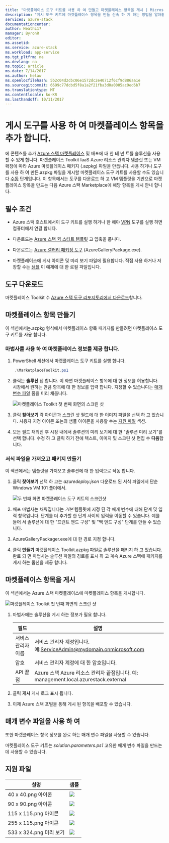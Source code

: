```yaml
---
title: "마켓플레이스 도구 키트를 사용 하 여 만들고 마켓플레이스 항목을 게시 | Microsoft Docs"
description: "게시 도구 키트에 마켓플레이스 항목을 만들 신속 하 게 하는 방법을 알아봅니다"
services: azure-stack
documentationcenter: 
author: HeathL17
manager: ByronR
editor: 
ms.assetid: 
ms.service: azure-stack
ms.workload: app-service
ms.tgt_pltfrm: na
ms.devlang: na
ms.topic: article
ms.date: 7/14/2017
ms.author: helaw
ms.openlocfilehash: 5b2c04d2cbc06e1572dc2e40712f6cf9d886aa1e
ms.sourcegitcommit: 6699c77dcbd5f8a1a2f21fba3d0a0005ac9ed6b7
ms.translationtype: MT
ms.contentlocale: ko-KR
ms.lasthandoff: 10/11/2017
---
```

#  <a name="add-marketplace-items-using-publishing-tool"></a>게시 도구를 사용 하 여 마켓플레이스 항목을 추가 합니다.
에 콘텐츠를 추가 [Azure 스택 마켓플레이스](azure-stack-marketplace.md) 및 배포에 대 한 테 넌 트를 솔루션을 사용할 수 있게 합니다.  마켓플레이스 Toolkit IaaS Azure 리소스 관리자 템플릿 또는 VM 확장에 따라 Azure 마켓플레이스 패키지 (.azpkg) 파일을 만듭니다.  사용 하거나 도구를 사용 하 여 만든.azpkg 파일을 게시할 마켓플레이스 도구 키트를 사용할 수도 있습니다 [수동](azure-stack-create-and-publish-marketplace-item.md) 단계입니다.  이 항목에서는 도구를 다운로드 하 고 VM 템플릿을 기반으로 마켓플레이스 항목을 만드는 다음 Azure 스택 Marketplace에 해당 항목을 게시 안내 합니다.     


## <a name="prerequisites"></a>필수 조건
 - Azure 스택 호스트에서이 도구 키트를 실행 하거나 한 해야 [VPN](azure-stack-connect-azure-stack.md#connect-to-azure-stack-with-vpn) 도구를 실행 하면 컴퓨터에서 연결 합니다.

 - 다운로드는 [Azure 스택 퀵 스타트 템플릿](https://github.com/Azure/AzureStack-QuickStart-Templates/archive/master.zip) 고 압축을 풉니다.

 - 다운로드는 [Azure 갤러리 패키징 도구](http://aka.ms/azurestackmarketplaceitem) (AzureGalleryPackage.exe). 

 - 마켓플레이스에 게시 아이콘 및 미리 보기 파일에 필요합니다.  직접 사용 하거나 저장할 수는 [샘플](azure-stack-marketplace-publisher.md#support-files) 이 예제에 대 한 로컬 파일입니다.

## <a name="download-the-tool"></a>도구 다운로드
마켓플레이스 Toolkit 수 [Azure 스택 도구 리포지토리에서 다운로드](azure-stack-powershell-download.md)합니다.


##  <a name="create-marketplace-items"></a>마켓플레이스 항목 만들기
이 섹션에서는.azpkg 형식에서 마켓플레이스 항목 패키지를 만들려면 마켓플레이스 도구 키트를 사용 합니다.  

### <a name="provide-marketplace-information-with-wizard"></a>마법사를 사용 하 여 마켓플레이스 정보를 제공 합니다.
1. PowerShell 세션에서 마켓플레이스 도구 키트를 실행 합니다.
```PowerShell
    .\MarketplaceToolkit.ps1
```

2. 클릭는 **솔루션** 탭 합니다.  이 화면 마켓플레이스 항목에 대 한 정보를 허용합니다. 시장에서 원하는 만큼 항목에 대 한 정보를 입력 합니다.  지정할 수 있습니다는 [매개 변수 파일](azure-stack-marketplace-publisher.md#use-a-parameters-file) 폼을 미리 채웁니다.  
    
    ![마켓플레이스 Toolkit 첫 번째 화면의 스크린 샷](./media/azure-stack-marketplace-publisher/image7.png)
3. 클릭 **찾아보기** 각 아이콘과 스크린 샷 필드에 대 한 이미지 파일을 선택 하 고 있습니다.  사용자 지정 아이콘 또는의 샘플 아이콘을 사용할 수는 [지원 파일](azure-stack-marketplace-publisher.md#support-files) 섹션.
4. 모든 필드 채워진 후 시장 내에서 솔루션의 미리 보기에 대 한 "솔루션 미리 보기"를 선택 합니다.  수정 하 고 클릭 하기 전에 텍스트, 이미지 및 스크린 샷 편집 수 **다음**합니다.  

### <a name="import-template-and-create-package"></a>서식 파일을 가져오고 패키지 만들기
이 섹션에서는 템플릿을 가져오고 솔루션에 대 한 입력으로 작동 합니다.

1.  클릭 **찾아보기** 선택 하 고는 *azuredeploy.json* 다운로드 된 서식 파일에서 단순 Windows VM 101 폴더에서.

    ![두 번째 화면 마켓플레이스 도구 키트의 스크린샷](./media/azure-stack-marketplace-publisher/image8.png)
2.  배포 마법사는 채워집니다는 *기본* 템플릿에 지정 된 각 매개 변수에 대해 단계 및 입력 항목입니다.  단계를 더 추가할 한 단계 사이의 입력을 이동할 수 있습니다.  예를 들어 서 솔루션에 대 한 "프런트 엔드 구성" 및 "백 엔드 구성" 단계를 만들 수 있습니다.
3.  AzureGalleryPackager.exe에 대 한 경로 지정 합니다.  
4.  클릭 **만들기** 마켓플레이스 Toolkit.azpkg 파일로 솔루션을 패키지 하 고 있습니다.  완료 되 면 마법사는 솔루션 파일의 경로를 표시 하 고 계속 Azure 스택에 패키지를 게시 하는 옵션을 제공 합니다.


## <a name="publish-marketplace-items"></a>마켓플레이스 항목을 게시
이 섹션에서는 Azure 스택 마켓플레이스에 마켓플레이스 항목을 게시합니다.

![마켓플레이스 Toolkit 첫 번째 화면의 스크린 샷](./media/azure-stack-marketplace-publisher/image9.png)

1.  마법사에는 솔루션을 게시 하는 정보가 필요 합니다.
    
    |필드|설명|
    |-----|-----|
    | 서비스 관리자 이름 | 서비스 관리자 계정입니다.  예:ServiceAdmin@mydomain.onmicrosoft.com |
    | 암호 | 서비스 관리자 계정에 대 한 암호입니다. |
    | API 끝점 | Azure 스택 Azure 리소스 관리자 끝점입니다.  예: management.local.azurestack.external |
2.  클릭 **게시** 게시 로그 표시 됩니다.
3.  이제 Azure 스택 포털을 통해 게시 된 항목을 배포할 수 있습니다.


## <a name="use-a-parameters-file"></a>매개 변수 파일을 사용 하 여
또한 마켓플레이스 항목 정보를 완료 하는 매개 변수 파일을 사용할 수 있습니다.  

마켓플레이스 도구 키트는 *solution.parameters.ps1* 고유한 매개 변수 파일을 만드는 데 사용할 수 있습니다.


## <a name="support-files"></a>지원 파일
| 설명 | 샘플 |
| ----- | ----- |
| 40 x 40.png 아이콘 | ![](./media/azure-stack-marketplace-publisher/image1.png) |
| 90 x 90.png 아이콘 | ![](./media/azure-stack-marketplace-publisher/image2.png) |
| 115 x 115.png 아이콘 | ![](./media/azure-stack-marketplace-publisher/image3.png) |
| 255 x 115.png 아이콘 | ![](./media/azure-stack-marketplace-publisher/image4.png) |
| 533 x 324.png 미리 보기 | ![](./media/azure-stack-marketplace-publisher/image5.png) |


